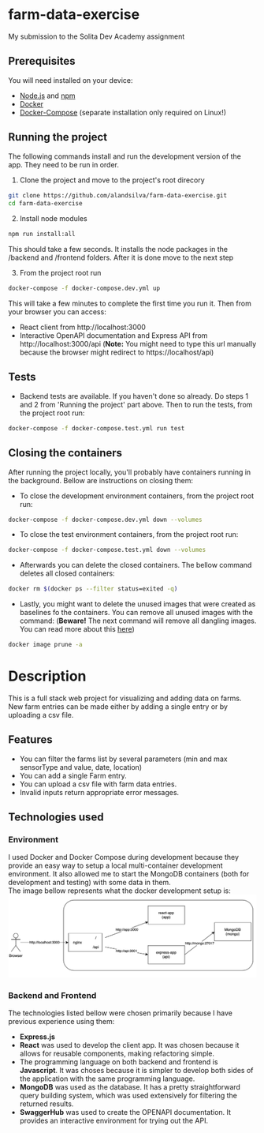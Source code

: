 # farm-data-exercise

My submission to the Solita Dev Academy assignment

## Prerequisites

You will need installed on your device:

- [Node.js](https://nodejs.org) and [npm](https://docs.npmjs.com/downloading-and-installing-node-js-and-npm)
- [Docker](https://www.docker.com)
- [Docker-Compose](https://docs.docker.com/compose/install/) (separate installation only required on Linux!)

## Running the project

The following commands install and run the development version of the app. They need to be run in order.

1. Clone the project and move to the project's root direcory

```sh
git clone https://github.com/alandsilva/farm-data-exercise.git
cd farm-data-exercise
```

2. Install node modules

```sh
npm run install:all
```

This should take a few seconds. It installs the node packages in the /backend and /frontend folders. After it is done move to the next step

3. From the project root run

```sh
docker-compose -f docker-compose.dev.yml up
```

This will take a few minutes to complete the first time you run it.
Then from your browser you can access:

- React client from http://localhost:3000
- Interactive OpenAPI documentation and Express API from http://localhost:3000/api (**Note:** You might need to type this url manually because the browser might redirect to https://localhost/api)

## Tests

- Backend tests are available. If you haven't done so already. Do steps 1 and 2 from 'Running the project' part above. Then to run the tests, from the project root run:

```sh
docker-compose -f docker-compose.test.yml run test
```

## Closing the containers

After running the project locally, you'll probably have containers running in the background.
Bellow are instructions on closing them:

- To close the development environment containers, from the project root run:

```sh
docker-compose -f docker-compose.dev.yml down --volumes
```

- To close the test environment containers, from the project root run:

```sh
docker-compose -f docker-compose.test.yml down --volumes
```

- Afterwards you can delete the closed containers. The bellow command deletes all closed containers:

```sh
docker rm $(docker ps --filter status=exited -q)
```

- Lastly, you might want to delete the unused images that were created as baselines fo the containers. You can remove all unused images with the command: (**Beware!** The next command will remove all dangling images. You can read more about this [here](https://docs.docker.com/config/pruning/))

```sh
docker image prune -a
```

# Description

This is a full stack web project for visualizing and adding data on farms.
New farm entries can be made either by adding a single entry or by uploading a csv file.

## Features

- You can filter the farms list by several parameters (min and max sensorType and value, date, location)
- You can add a single Farm entry.
- You can upload a csv file with farm data entries.
- Invalid inputs return appropriate error messages.

## Technologies used

### Environment

I used Docker and Docker Compose during development because they provide an easy way to setup a local multi-container development environment.
It also allowed me to start the MongoDB containers (both for development and testing) with some data in them.  
The image bellow represents what the docker development setup is:
![alt text](./img/devDocker.png)

### Backend and Frontend

The technologies listed bellow were chosen primarily because I have previous experience using them:

- **Express.js**
- **React** was used to develop the client app. It was chosen because it allows for reusable components, making refactoring simple.
- The programming language on both backend and frontend is **Javascript**. It was choses because it is simpler to develop both sides of the application with the same programming language.
- **MongoDB** was used as the database. It has a pretty straightforward query building system, which was used extensively for filtering the returned results.
- **SwaggerHub** was used to create the OPENAPI documentation. It provides an interactive environment for trying out the API.
